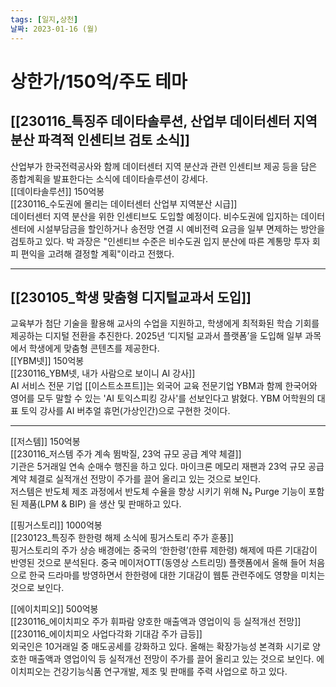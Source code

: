 ```yaml
---
tags: [일지,상천]
날짜: 2023-01-16 (월)
---
```


# 상한가/150억/주도 테마

## [[230116_특징주 데이타솔루션, 산업부 데이터센터 지역분산 파격적 인센티브 검토 소식]]   
산업부가 한국전력공사와 함께 데이터센터 지역 분산과 관련 인센티브 제공 등을 담은 종합계획을 발표한다는 소식에 데이타솔루션이 강세다.   
[[데이타솔루션]] 150억봉   
[[230116_수도권에 몰리는 데이터센터 산업부 지역분산 시급]]   
데이터센터 지역 분산을 위한 인센티브도 도입할 예정이다. 비수도권에 입지하는 데이터센터에 시설부담금을 할인하거나 송전망 연결 시 예비전력 요금을 일부 면제하는 방안을 검토하고 있다. 박 과장은 "인센티브 수준은 비수도권 입지 분산에 따른 계통망 투자 회피 편익을 고려해 결정할 계획"이라고 전했다.   

___

## [[230105_학생 맞춤형 디지털교과서 도입]]   
교육부가 첨단 기술을 활용해 교사의 수업을 지원하고, 학생에게 최적화된 학습 기회를 제공하는 디지털 전환을 추진한다. 2025년 ‘디지털 교과서 플랫폼’을 도입해 일부 과목에서 학생에게 맞춤형 콘텐츠를 제공한다.   
[[YBM넷]] 150억봉   
[[230116_YBM넷, 내가 사람으로 보이니 AI 강사]]   
AI 서비스 전문 기업 [[이스트소프트]]는 외국어 교육 전문기업 YBM과 함께 한국어와 영어를 모두 말할 수 있는 'AI 토익스피킹 강사'를 선보인다고 밝혔다. YBM 어학원의 대표 토익 강사를 AI 버추얼 휴먼(가상인간)으로 구현한 것이다.   

___

[[저스템]] 150억봉   
[[230116_저스템 주가 계속 뜀박질, 23억 규모 공급 계약 체결]]   
기관은 5거래일 연속 순매수 행진을 하고 있다. 마이크론 메모리 재팬과 23억 규모 공급 계약 체결로 실적개선 전망이 주가를 끌어 올리고 있는 것으로 보인다.   
저스템은 반도체 제조 과정에서 반도체 수율을 향상 시키기 위해 N₂ Purge 기능이 포함된 제품(LPM & BIP) 을 생산 및 판매하고 있다.   


[[핑거스토리]] 1000억봉   
[[230123_특징주 한한령 해제 소식에 핑거스토리 주가 훈풍]]   
핑거스토리의 주가 상승 배경에는 중국의 ‘한한령’(한류 제한령) 해제에 따른 기대감이 반영된 것으로 분석된다. 중국 메이저OTT(동영상 스트리밍) 플랫폼에서 올해 들어 처음으로 한국 드라마를 방영하면서 한한령에 대한 기대감이 웹툰 관련주에도 영향을 미치는 것으로 보인다.   


[[에이치피오]] 500억봉   
[[230116_에이치피오 주가 휘파람 양호한 매출액과 영업이익 등 실적개선 전망]]   
[[230116_에이치피오 사업다각화 기대감 주가 급등]]   
외국인은 10거래일 중 매도공세를 강화하고 있다. 올해는 확장가능성 본격화 시기로 양호한 매출액과 영업이익 등 실적개선 전망이 주가를 끌어 올리고 있는 것으로 보인다. 에이치피오는 건강기능식품 연구개발, 제조 및 판매를 주력 사업으로 하고 있다.   
